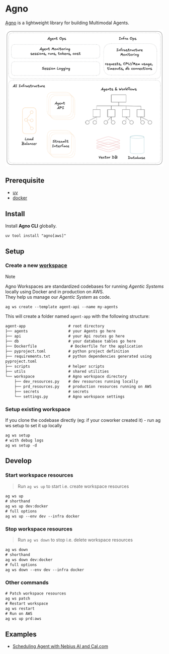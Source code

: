 # Agno

[Agno](https://docs.agno.com/) is a lightweight library for building Multimodal Agents.

![agno-workspace](../../images/agno-workspace.png)

## Prerequisite

- [uv](./uv.md)
- [docker](../../apps/orbstack.md)

## Install

Install **Agno CLI**  globally.

```shell
uv tool install "agno[aws]"
```

## Setup

### Create a new [workspace](https://docs.agno.com/workspaces/introduction)

> [!NOTE]
> Agno Workspaces are standardized codebases for running *Agentic Systems* locally using Docker and in production on AWS.  
> They help us manage our *Agentic System* as code.

```shell
ag ws create --template agent-api --name my-agents
```

This will create a folder named `agent-app` with the following structure:

```shell
agent-app                   # root directory
├── agents                  # your Agents go here
├── api                     # your Api routes go here
├── db                      # your database tables go here
├── Dockerfile               # Dockerfile for the application
├── pyproject.toml          # python project definition
├── requirements.txt        # python dependencies generated using pyproject.toml
├── scripts                 # helper scripts
├── utils                   # shared utilities
└── workspace               # Agno workspace directory
    ├── dev_resources.py    # dev resources running locally
    ├── prd_resources.py    # production resources running on AWS
    ├── secrets             # secrets
    └── settings.py         # Agno workspace settings
```

### Setup existing workspace

If you clone the codebase directly (eg: if your coworker created it) - run ag ws setup to set it up locally

```shell
ag ws setup
# with debug logs
ag ws setup -d
```

## Develop

### Start workspace resources

>Run `ag ws up` to start i.e. create workspace resources

```shell
ag ws up
# shorthand
ag ws up dev:docker
# full options
ag ws up --env dev --infra docker
```

### Stop workspace resources

> Run `ag ws down` to stop i.e. delete workspace resources

```shell
ag ws down
# shorthand
ag ws down dev:docker
# full options
ag ws down --env dev --infra docker
```

### Other commands

```shell
# Patch workspace resources
ag ws patch
# Restart workspace
ag ws restart
# Run on AWS
ag ws up prd:aws
```

## Examples

- [Scheduling Agent with Nebius AI and Cal.com](https://colab.research.google.com/drive/1YbNqBKFE9BVSF0EHz2jVHB5x7y3pSS27?usp=sharing)
